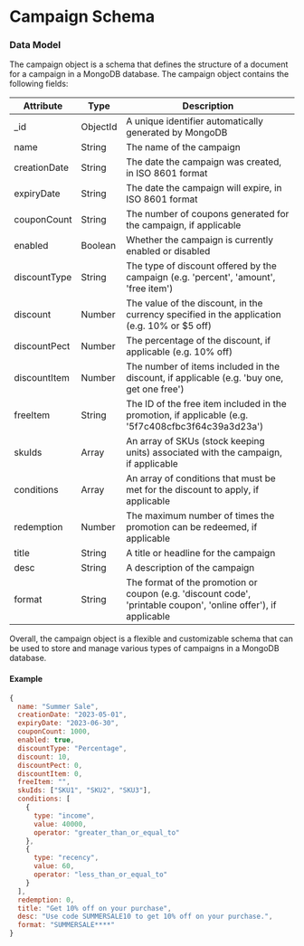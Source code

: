 # Campaign Schema

### Data Model

The campaign object is a schema that defines the structure of a document for a campaign in a MongoDB database. The campaign object contains the following fields:

| Attribute    | Type     | Description                                                                                                     |
| ------------ | -------- | --------------------------------------------------------------------------------------------------------------- |
| \_id         | ObjectId | A unique identifier automatically generated by MongoDB                                                          |
| name         | String   | The name of the campaign                                                                                        |
| creationDate | String   | The date the campaign was created, in ISO 8601 format                                                           |
| expiryDate   | String   | The date the campaign will expire, in ISO 8601 format                                                           |
| couponCount  | String   | The number of coupons generated for the campaign, if applicable                                                 |
| enabled      | Boolean  | Whether the campaign is currently enabled or disabled                                                           |
| discountType | String   | The type of discount offered by the campaign (e.g. 'percent', 'amount', 'free item')                            |
| discount     | Number   | The value of the discount, in the currency specified in the application (e.g. 10% or $5 off)                    |
| discountPect | Number   | The percentage of the discount, if applicable (e.g. 10% off)                                                    |
| discountItem | Number   | The number of items included in the discount, if applicable (e.g. 'buy one, get one free')                      |
| freeItem     | String   | The ID of the free item included in the promotion, if applicable (e.g. '5f7c408cfbc3f64c39a3d23a')              |
| skuIds       | Array    | An array of SKUs (stock keeping units) associated with the campaign, if applicable                              |
| conditions   | Array    | An array of conditions that must be met for the discount to apply, if applicable                                |
| redemption   | Number   | The maximum number of times the promotion can be redeemed, if applicable                                        |
| title        | String   | A title or headline for the campaign                                                                            |
| desc         | String   | A description of the campaign                                                                                   |
| format       | String   | The format of the promotion or coupon (e.g. 'discount code', 'printable coupon', 'online offer'), if applicable |

Overall, the campaign object is a flexible and customizable schema that can be used to store and manage various types of campaigns in a MongoDB database.

#### Example

```js
{
  name: "Summer Sale",
  creationDate: "2023-05-01",
  expiryDate: "2023-06-30",
  couponCount: 1000,
  enabled: true,
  discountType: "Percentage",
  discount: 10,
  discountPect: 0,
  discountItem: 0,
  freeItem: "",
  skuIds: ["SKU1", "SKU2", "SKU3"],
  conditions: [
    {
      type: "income",
      value: 40000,
      operator: "greater_than_or_equal_to"
    },
    {
      type: "recency",
      value: 60,
      operator: "less_than_or_equal_to"
    }
  ],
  redemption: 0,
  title: "Get 10% off on your purchase",
  desc: "Use code SUMMERSALE10 to get 10% off on your purchase.",
  format: "SUMMERSALE****"
}
```
